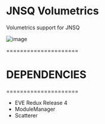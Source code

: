 # JNSQ Volumetrics
Volumetrics support for JNSQ

![image](https://github.com/rbeap/JNSQ-Volumetrics/assets/170141846/a4d0031c-9097-489a-9cfc-8947376d9094)


=====================
# DEPENDENCIES
=====================
- EVE Redux Release 4
- ModuleManager
- Scatterer
